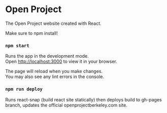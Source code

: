 # Open Project

The Open Project website created with React.

Make sure to npm install!

### `npm start`

Runs the app in the development mode.\
Open [http://localhost:3000](http://localhost:3000) to view it in your browser.

The page will reload when you make changes.\
You may also see any lint errors in the console.

### `npm run deploy`

Runs react-snap (build react site statically) then deploys build to gh-pages branch, updates the official openprojectberkeley.com site. 